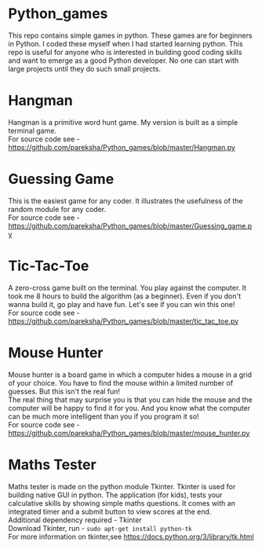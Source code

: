 # Python_games
This repo contains simple games in python. These games are for beginners in Python. I coded these myself when I had started learning python. This repo is useful for anyone who is interested in building good coding skills and want to emerge as a good Python developer. No one can start with large projects until they do such small projects. 

# Hangman
Hangman is a primitive word hunt game. My version is built as a simple terminal game.  
For source code see - https://github.com/pareksha/Python_games/blob/master/Hangman.py

# Guessing Game
This is the easiest game for any coder. It illustrates the usefulness of the random module for any coder.  
For source code see - https://github.com/pareksha/Python_games/blob/master/Guessing_game.py

# Tic-Tac-Toe
A zero-cross game built on the terminal. You play against the computer. It took me 8 hours to build the algorithm (as a beginner). Even if you don't wanna build it, go play and have fun. Let's see if you can win this one!  
For source code see - https://github.com/pareksha/Python_games/blob/master/tic_tac_toe.py

# Mouse Hunter
Mouse hunter is a board game in which a computer hides a mouse in a grid of your choice. You have to find the mouse within a limited number of guesses. But this isn't the real fun!  
The real thing that may surprise you is that you can hide the mouse and the computer will be happy to find it for you. And you know what the computer can be much more intelligent than you if you program it so!  
For source code see - https://github.com/pareksha/Python_games/blob/master/mouse_hunter.py

# Maths Tester
Maths tester is made on the python module Tkinter. Tkinter is used for building native GUI in python. The application (for kids), tests your calculative skills by showing simple maths questions. It comes with an integrated timer and a submit button to view scores at the end.  
Additional dependency required - Tkinter  
Download Tkinter, run - `sudo apt-get install python-tk`  
For more information on tkinter,see https://docs.python.org/3/library/tk.html  
